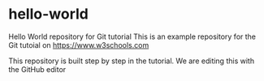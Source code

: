 # hello-world
Hello World repository for Git tutorial
This is an example repository for the Git tutoial on https://www.w3schools.com

This repository is built step by step in the tutorial.
We are editing this with the GitHub editor
